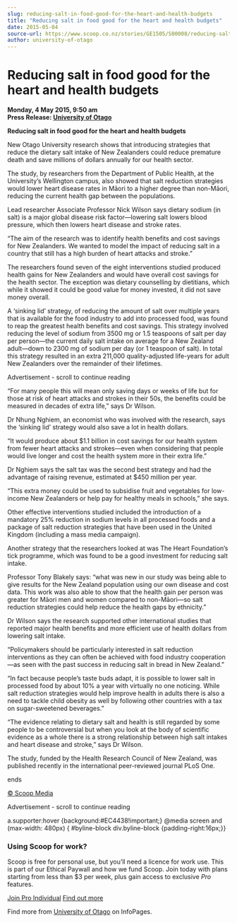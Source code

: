 ```yaml
---
slug: reducing-salt-in-food-good-for-the-heart-and-health-budgets
title: "Reducing salt in food good for the heart and health budgets"
date: 2015-05-04
source-url: https://www.scoop.co.nz/stories/GE1505/S00008/reducing-salt-in-food-good-for-the-heart-and-health-budgets.htm
author: university-of-otago
---
```

Reducing salt in food good for the heart and health budgets
===========================================================

**Monday, 4 May 2015, 9:50 am**  
**Press Release: [University of Otago](https://info.scoop.co.nz/University_of_Otago)**

**Reducing salt in food good for the heart and health budgets**

New Otago University research shows that introducing strategies that reduce the dietary salt intake of New Zealanders could reduce premature death and save millions of dollars annually for our health sector.

The study, by researchers from the Department of Public Health, at the University’s Wellington campus, also showed that salt reduction strategies would lower heart disease rates in Māori to a higher degree than non-Māori, reducing the current health gap between the populations.

Lead researcher Associate Professor Nick Wilson says dietary sodium (in salt) is a major global disease risk factor—lowering salt lowers blood pressure, which then lowers heart disease and stroke rates.

“The aim of the research was to identify health benefits and cost savings for New Zealanders. We wanted to model the impact of reducing salt in a country that still has a high burden of heart attacks and stroke.”

The researchers found seven of the eight interventions studied produced health gains for New Zealanders and would have overall cost savings for the health sector. The exception was dietary counselling by dietitians, which while it showed it could be good value for money invested, it did not save money overall.

A ‘sinking lid’ strategy, of reducing the amount of salt over multiple years that is available for the food industry to add into processed food, was found to reap the greatest health benefits and cost savings. This strategy involved reducing the level of sodium from 3500 mg or 1.5 teaspoons of salt per day per person—the current daily salt intake on average for a New Zealand adult—down to 2300 mg of sodium per day (or 1 teaspoon of salt). In total this strategy resulted in an extra 211,000 quality-adjusted life-years for adult New Zealanders over the remainder of their lifetimes.

Advertisement - scroll to continue reading





“For many people this will mean only saving days or weeks of life but for those at risk of heart attacks and strokes in their 50s, the benefits could be measured in decades of extra life,” says Dr Wilson.

Dr Nhung Nghiem, an economist who was involved with the research, says the ‘sinking lid’ strategy would also save a lot in health dollars.

“It would produce about $1.1 billion in cost savings for our health system from fewer heart attacks and strokes—even when considering that people would live longer and cost the health system more in their extra life.”

Dr Nghiem says the salt tax was the second best strategy and had the advantage of raising revenue, estimated at $450 million per year.

“This extra money could be used to subsidise fruit and vegetables for low-income New Zealanders or help pay for healthy meals in schools,” she says.

Other effective interventions studied included the introduction of a mandatory 25% reduction in sodium levels in all processed foods and a package of salt reduction strategies that have been used in the United Kingdom (including a mass media campaign).

Another strategy that the researchers looked at was The Heart Foundation’s tick programme, which was found to be a good investment for reducing salt intake.

Professor Tony Blakely says: “what was new in our study was being able to give results for the New Zealand population using our own disease and cost data. This work was also able to show that the health gain per person was greater for Māori men and women compared to non-Māori—so salt reduction strategies could help reduce the health gaps by ethnicity.”

Dr Wilson says the research supported other international studies that reported major health benefits and more efficient use of health dollars from lowering salt intake.

“Policymakers should be particularly interested in salt reduction interventions as they can often be achieved with food industry cooperation—as seen with the past success in reducing salt in bread in New Zealand.”

“In fact because people’s taste buds adapt, it is possible to lower salt in processed food by about 10% a year with virtually no one noticing. While salt reduction strategies would help improve health in adults there is also a need to tackle child obesity as well by following other countries with a tax on sugar-sweetened beverages.”

“The evidence relating to dietary salt and health is still regarded by some people to be controversial but when you look at the body of scientific evidence as a whole there is a strong relationship between high salt intakes and heart disease and stroke,” says Dr Wilson.

The study, funded by the Health Research Council of New Zealand, was published recently in the international peer-reviewed journal PLoS One.

  
ends

[© Scoop Media](http://www.scoop.co.nz/about/terms.html)  

Advertisement - scroll to continue reading



a.supporter:hover {background:#EC4438!important;} @media screen and (max-width: 480px) { #byline-block div.byline-block {padding-right:16px;}}

### Using Scoop for work?

Scoop is free for personal use, but you’ll need a licence for work use. This is part of our Ethical Paywall and how we fund Scoop. Join today with plans starting from less than $3 per week, plus gain access to exclusive _Pro_ features.  
  
[Join Pro Individual](https://pro.scoop.co.nz/Individual/?from=ProIn24) [Find out more](https://pro.scoop.co.nz/using-scoop-for-work/?from=ProIn24)

Find more from [University of Otago](https://info.scoop.co.nz/University_of_Otago) on InfoPages.